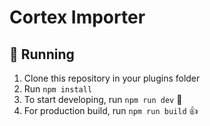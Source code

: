 # Cortex Importer


## 🚚 Running

1. Clone this repository in your plugins folder
1. Run `npm install`
1. To start developing, run `npm run dev` 🤘
1. For production build, run `npm run build` 👍
